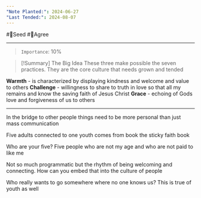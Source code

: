 ```yaml
---
"Note Planted:": 2024-06-27
"Last Tended:": 2024-08-07
---
```

#🌱Seed  #🙂Agree 
****
> `Importance`: 10%

>[!Summary] The Big Idea
>These three make possible the seven practices. They are the core culture that needs grown and tended 

**Warmth** - is characterized by displaying kindness and welcome and value to others 
**Challenge** - willingness to share to truth in love so that all my remains and know the saving faith of Jesus Christ 
**Grace** - echoing of Gods love and forgiveness of us to others 

****
In the bridge to other people things need to be more personal than just mass communication 

Five adults connected to one youth comes from book the sticky faith book 

Who are your five? Five people who are not my age and who are not paid to like me 

Not so much programmatic but the rhythm of being welcoming and connecting. How can you embed that into the culture of people 

Who really wants to go somewhere where no one knows us? This is true of youth as well 

